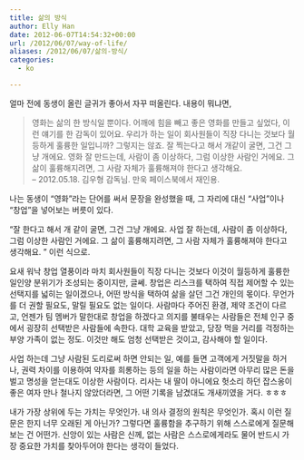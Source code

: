 ```yaml
---
title: 삶의 방식
author: Elly Han
date: 2012-06-07T14:54:32+00:00
url: /2012/06/07/way-of-life/
aliases: /2012/06/07/삶의-방식/
categories:
  - ko

---
```

얼마 전에 동생이 올린 글귀가 좋아서 자꾸 떠올린다. 내용이 뭐냐면,

> 영화는 삶의 한 방식일 뿐이다. 어깨에 힘을 빼고 좋은 영화를 만들고 싶었다, 이런 얘기를 한 감독이 있어요. 우리가 하는 일이 회사원들이 직장 다니는 것보다 월등하게 훌륭한 일입니까? 그렇지는 않죠. 잘 찍는다고 해서 개같이 굴면, 그건 그냥 개에요. 영화 잘 만드는데, 사람이 좀 이상하다, 그럼 이상한 사람인 거에요. 그 삶이 훌륭해지려면, 그 사람 자체가 훌륭해져야 한다고 생각해요.  
> &#8211; 2012.05.18. 김우형 감독님. 만욱 페이스북에서 재인용.

나는 동생이 &#8220;영화&#8221;라는 단어를 써서 문장을 완성했을 때, 그 자리에 대신 &#8220;사업&#8221;이나 &#8220;창업&#8221;을 넣어보는 버릇이 있다.

&#8220;잘 한다고 해서 개 같이 굴면, 그건 그냥 개에요. 사업 잘 하는데, 사람이 좀 이상하다, 그럼 이상한 사람인 거에요. 그 삶이 훌륭해지려면, 그 사람 자체가 훌륭해져야 한다고 생각해요. &#8221; 이런 식으로.

요새 워낙 창업 열풍이라 마치 회사원들이 직장 다니는 것보다 이것이 월등하게 훌륭한 일인양 분위기가 조성되는 중이지만, 글쎄. 창업은 리스크를 택하여 직접 제어할 수 있는 선택지를 넓히는 일이겠으나, 어떤 방식을 택하여 삶을 살던 그건 개인의 몫이다. 무언가를 더 권할 필요도, 말릴 필요도 없는 일이다. 사람마다 주어진 환경, 제약 조건이 다르고, 언젠가 팀 멤버가 말한대로 창업을 하겠다고 의지를 불태우는 사람들은 전체 인구 중에서 굉장히 선택받은 사람들에 속한다. 대학 교육을 받았고, 당장 먹을 거리를 걱정하는 부양 가족이 없는 정도. 이것만 해도 엄청 선택받은 것이고, 감사해야 할 일이다.

사업 하는데 그냥 사람된 도리로써 하면 안되는 일, 예를 들면 고객에게 거짓말을 하거나, 권력 차이를 이용하여 약자를 희롱하는 등의 일을 하는 사람이라면 아무리 많은 돈을 벌고 명성을 얻는대도 이상한 사람이다. 리사는 내 딸이 아니에요 헛소리 하던 잡스옹이 좋은 여자 만나 철나지 않았더라면, 그 어떤 기록을 남겼대도 개새끼였을 거다. ㅎㅎㅎ

내가 가장 상위에 두는 가치는 무엇인가. 내 의사 결정의 원칙은 무엇인가. 혹시 이런 질문은 한지 너무 오래된 게 아닌가? 그렇다면 훌륭함을 추구하기 위해 스스로에게 질문해 보는 건 어떤가. 신앙이 있는 사람은 신께, 없는 사람은 스스로에게라도 물어 반드시 가장 중요한 가치를 찾아두어야 한다는 생각이 들었다.